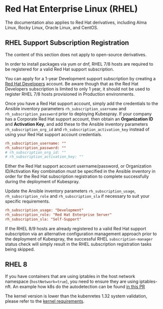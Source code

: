 # Red Hat Enterprise Linux (RHEL)

The documentation also applies to Red Hat derivatives, including Alma Linux, Rocky Linux, Oracle Linux, and CentOS.

## RHEL Support Subscription Registration

The content of this section does not apply to open-source derivatives.

In order to install packages via yum or dnf, RHEL 7/8 hosts are required to be registered for a valid Red Hat support subscription.

You can apply for a 1-year Development support subscription by creating a [Red Hat Developers](https://developers.redhat.com/) account. Be aware though that as the Red Hat Developers subscription is limited to only 1 year, it should not be used to register RHEL 7/8 hosts provisioned in Production environments.

Once you have a Red Hat support account, simply add the credentials to the Ansible inventory parameters `rh_subscription_username` and `rh_subscription_password` prior to deploying Kubespray. If your company has a Corporate Red Hat support account, then obtain an **Organization ID** and **Activation Key**, and add these to the Ansible inventory parameters `rh_subscription_org_id` and `rh_subscription_activation_key` instead of using your Red Hat support account credentials.

```ini
rh_subscription_username: ""
rh_subscription_password: ""
# rh_subscription_org_id: ""
# rh_subscription_activation_key: ""
```

Either the Red Hat support account username/password, or Organization ID/Activation Key combination must be specified in the Ansible inventory in order for the Red Hat subscription registration to complete successfully during the deployment of Kubespray.

Update the Ansible inventory parameters `rh_subscription_usage`, `rh_subscription_role` and `rh_subscription_sla` if necessary to suit your specific requirements.

```ini
rh_subscription_usage: "Development"
rh_subscription_role: "Red Hat Enterprise Server"
rh_subscription_sla: "Self-Support"
```

If the RHEL 8/9 hosts are already registered to a valid Red Hat support subscription via an alternative configuration management approach prior to the deployment of Kubespray, the successful RHEL `subscription-manager` status check will simply result in the RHEL subscription registration tasks being skipped.

## RHEL 8

If you have containers that are using iptables in the host network namespace (`hostNetwork=true`),
you need to ensure they are using iptables-nft.
An example how k8s do the autodetection can be found [in this PR](https://github.com/kubernetes/kubernetes/pull/82966)

The kernel version is lower than the kubenretes 1.32 system validation, please refer to the [kernel requirements](../operations/kernel-requirements.md).

